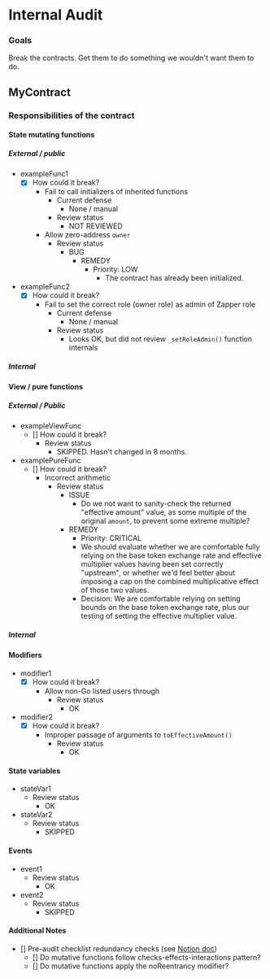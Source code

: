 # Internal Audit

<!-- Follow this template as a loose guide for double checking functions -->
<!-- Try not to limit investigation to just functions in isolation -->
<!-- Opt for using unit tests as living documentation & reproducible examples of potential bugs or exploits. -->

### Goals

Break the contracts. Get them to do something we wouldn't want them to do.

<!-- Add any specific areas of concern for the audit -->
<!-- Add any time or resource constraints for the scope of the audit -->

## MyContract <!-- Replace with your contract name -->

### Responsibilities of the contract

<!-- Add high level descriptions of the responsibilities of the contract -->

#### State mutating functions

<!-- Add reviewed state mutating functions here, along with steps taken to verify expected behavior  -->

##### External / public

- exampleFunc1
  - [x] How could it break?
    - Fail to call initializers of inherited functions
      - Current defense
        - None / manual
      - Review status
        - NOT REVIEWED
    - Allow zero-address `owner`
      - Review status
        - BUG
          - REMEDY
            - Priority: LOW
              - The contract has already been initialized.
- exampleFunc2
  - [x] How could it break?
    - Fail to set the correct role (owner role) as admin of Zapper role
      - Current defense
        - None / manual
      - Review status
        - Looks OK, but did not review `_setRoleAdmin()` function internals

##### Internal

#### View / pure functions

##### External / Public

<!-- Add reviewed external/public view/pure functions here, along with steps taken to verify expected behavior  -->

- exampleViewFunc
  - [] How could it break?
    - Review status
      - SKIPPED. Hasn't changed in 8 months.
- examplePureFunc
  - [] How could it break?
    - Incorrect arithmetic
      - Review status
        - ISSUE
          - Do we not want to sanity-check the returned "effective amount" value, as some multiple of the original `amount`, to prevent some extreme multiple?
        - REMEDY
          - Priority: CRITICAL
          - We should evaluate whether we are comfortable fully relying on the base token exchange rate and effective multiplier values having been set correctly "upstream", or whether we'd feel better about imposing a cap on the combined multiplicative effect of those two values.
          - Decision: We are comfortable relying on setting bounds on the base token exchange rate, plus our testing of setting the effective multiplier value.

##### Internal

<!-- Add reviewed external/public view/pure functions here, along with steps taken to verify expected behavior  -->

#### Modifiers

<!-- Review modifiers to ensure they fulfill expected guarantees -->

- modifier1
  - [x] How could it break?
    - Allow non-Go listed users through
      - Review status
        - OK
- modifier2
  - [x] How could it break?
    - Improper passage of arguments to `toEffectiveAmount()`
      - Review status
        - OK

#### State variables

<!-- Review state variables to ensure that contract security is upheld while state variables hold any possible value.  -->

- stateVar1
  - Review status
    - OK
- stateVar2
  - Review status
    - SKIPPED

#### Events

<!-- Review event information to ensure accuracy  -->

- event1
  - Review status
    - OK
- event2
  - Review status
    - SKIPPED

#### Additional Notes

- [] Pre-audit checklist redundancy checks (see [Notion doc](https://www.notion.so/goldfinchfinance/Pre-audit-checklist-be502a1333ce49af835856a98ea02642))
  - [] Do mutative functions follow checks-effects-interactions pattern?
  - [] Do mutative functions apply the noReentrancy modifier?
    <!-- See pre-audit checklist -->
    <!-- Include any additional notes that don't fit into above categories -->

<!-- Copy MyContract1 template for any additional contracts under audit. -->
<!-- ## MyContract2  Replace with another contract name -->
